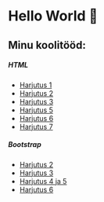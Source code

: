 <html lang="et">
  <head>
    <meta charset="utf-8">
    <meta name="viewport" content="width=device-width, initial-scale=1">
    <link href="https://cdn.jsdelivr.net/npm/bootstrap@5.3.3/dist/css/bootstrap.min.css" rel="stylesheet" integrity="sha384-QWTKZyjpPEjISv5WaRU9OFeRpok6YctnYmDr5pNlyT2bRjXh0JMhjY6hW+ALEwIH" crossorigin="anonymous">
            </ol>
            </nav>
            <h1>Hello World 👋 </h1>
                      <h2>Minu koolitööd:</h2>
        </div>
        <div class="col-sm-4">
            <div class="card mt-3">
                <div class="card-header">
                  <h5>HTML</h5>
                </div>
                <div class="card-body">
                    <div class="row">
                        <div class="col-sm">
                            <ul class="list-unstyled">
                                <li><a href="https://sigridlillep.github.io/SigridLillep/01.html">Harjutus 1</a></li>
                                <li><a href="https://sigridlillep.github.io/SigridLillep/02.html">Harjutus 2</a></li>
                                <li><a href="https://sigridlillep.github.io/SigridLillep/03.html">Harjutus 3</a></li>
                                <li><a href="https://sigridlillep.github.io/SigridLillep/05.html">Harjutus 5</a></li>
                                <li><a href="https://sigridlillep.github.io/SigridLillep/06.html">Harjutus 6</a></li>
                                <li><a href="https://sigridlillep.github.io/SigridLillep/07.html">Harjutus 7</a></li>
                            </ul>
                        </div>
                    </div>
                </div>
            </div>
                            <h5>Bootstrap</h5>
                </div>
                <div class="card-body">
                    <div class="row">
                        <div class="col-sm">
                            <ul class="list-unstyled">
                                <li><a href="https://sigridlillep.github.io/SigridLillep/bs02.html">Harjutus 2</a></li>
                                <li><a href="https://sigridlillep.github.io/SigridLillep/bs03.html">Harjutus 3</a></li>
                                <li><a href="https://sigridlillep.github.io/SigridLillep/bs04_05.html">Harjutus 4 ja 5</a></li>
                                <li><a href="https://sigridlillep.github.io/SigridLillep/bs06.html">Harjutus 6</a></li>
                            </ul>
                        </div>
                    </div>
                </div>
            </div>
        </div>
  </body>
</html>

<!--
**SigridLillep/SigridLillep** is a ✨ _special_ ✨ repository because its `README.md` (this file) appears on your GitHub profile.

Here are some ideas to get you started:

- 🔭 I’m currently working on ...
- 🌱 I’m currently learning ...
- 👯 I’m looking to collaborate on ...
- 🤔 I’m looking for help with ...
- 💬 Ask me about ...
- 📫 How to reach me: ...
- 😄 Pronouns: ...
- ⚡ Fun fact: ...
-->
